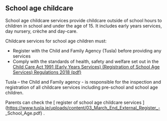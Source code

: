 ##  School age childcare

School age childcare services provide childcare outside of school hours to
children in school and under the age of 15. It includes early years services,
day nursery, crèche and day-care.

Childcare services for school age children must:

  * Register with the Child and Family Agency (Tusla) before providing any services 
  * Comply with the standards of health, safety and welfare set out in the [ Child Care Act 1991 (Early Years Services) (Registration of School Age Services) Regulations 2018 (pdf) ](http://www.irishstatutebook.ie/eli/2018/si/575/made/en/pdf)

Tusla – the Child and Family agency - is responsible for the inspection and
registration of all childcare services including pre-school and school age
children.

Parents can check the [ register of school age childcare services
](https://www.tusla.ie/uploads/content/03_March_End_External_Register_-
_School_Age.pdf) .
